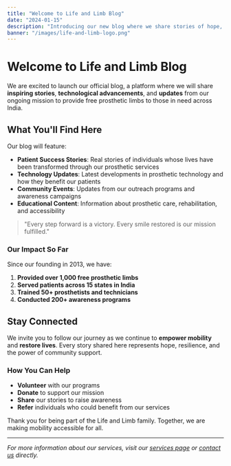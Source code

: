 ```yaml
---
title: "Welcome to Life and Limb Blog"
date: "2024-01-15"
description: "Introducing our new blog where we share stories of hope, advancement in prosthetic technology, and updates from our mission to restore mobility and dignity."
banner: "/images/life-and-limb-logo.png"
---
```


# Welcome to Life and Limb Blog

We are excited to launch our official blog, a platform where we will share **inspiring stories**, **technological advancements**, and **updates** from our ongoing mission to provide free prosthetic limbs to those in need across India.

## What You'll Find Here

Our blog will feature:

- **Patient Success Stories**: Real stories of individuals whose lives have been transformed through our prosthetic services
- **Technology Updates**: Latest developments in prosthetic technology and how they benefit our patients
- **Community Events**: Updates from our outreach programs and awareness campaigns
- **Educational Content**: Information about prosthetic care, rehabilitation, and accessibility

> "Every step forward is a victory. Every smile restored is our mission fulfilled."

### Our Impact So Far

Since our founding in 2013, we have:

1. **Provided over 1,000 free prosthetic limbs**
2. **Served patients across 15 states in India**
3. **Trained 50+ prosthetists and technicians**
4. **Conducted 200+ awareness programs**

## Stay Connected

We invite you to follow our journey as we continue to **empower mobility** and **restore lives**. Every story shared here represents hope, resilience, and the power of community support.

### How You Can Help

- **Volunteer** with our programs
- **Donate** to support our mission  
- **Share** our stories to raise awareness
- **Refer** individuals who could benefit from our services

Thank you for being part of the Life and Limb family. Together, we are making mobility accessible for all.

---

*For more information about our services, visit our [services page](/services) or [contact us](/contact-us) directly.*